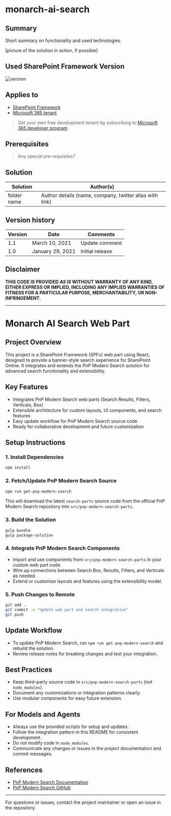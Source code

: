 # monarch-ai-search

## Summary

Short summary on functionality and used technologies.

[picture of the solution in action, if possible]

## Used SharePoint Framework Version

![version](https://img.shields.io/badge/version-1.21.1-green.svg)

## Applies to

- [SharePoint Framework](https://aka.ms/spfx)
- [Microsoft 365 tenant](https://docs.microsoft.com/en-us/sharepoint/dev/spfx/set-up-your-developer-tenant)

> Get your own free development tenant by subscribing to [Microsoft 365 developer program](http://aka.ms/o365devprogram)

## Prerequisites

> Any special pre-requisites?

## Solution

| Solution    | Author(s)                                               |
| ----------- | ------------------------------------------------------- |
| folder name | Author details (name, company, twitter alias with link) |

## Version history

| Version | Date             | Comments        |
| ------- | ---------------- | --------------- |
| 1.1     | March 10, 2021   | Update comment  |
| 1.0     | January 29, 2021 | Initial release |

## Disclaimer

**THIS CODE IS PROVIDED _AS IS_ WITHOUT WARRANTY OF ANY KIND, EITHER EXPRESS OR IMPLIED, INCLUDING ANY IMPLIED WARRANTIES OF FITNESS FOR A PARTICULAR PURPOSE, MERCHANTABILITY, OR NON-INFRINGEMENT.**

---

# Monarch AI Search Web Part

## Project Overview
This project is a SharePoint Framework (SPFx) web part using React, designed to provide a banner-style search experience for SharePoint Online. It integrates and extends the PnP Modern Search solution for advanced search functionality and extensibility.

## Key Features
- Integrates PnP Modern Search web parts (Search Results, Filters, Verticals, Box)
- Extensible architecture for custom layouts, UI components, and search features
- Easy update workflow for PnP Modern Search source code
- Ready for collaborative development and future customization

## Setup Instructions

### 1. Install Dependencies
```sh
npm install
```

### 2. Fetch/Update PnP Modern Search Source
```sh
npm run get-pnp-modern-search
```
This will download the latest `search-parts` source code from the official PnP Modern Search repository into `src/pnp-modern-search-parts`.

### 3. Build the Solution
```sh
gulp bundle
gulp package-solution
```

### 4. Integrate PnP Modern Search Components
- Import and use components from `src/pnp-modern-search-parts` in your custom web part code.
- Wire up connections between Search Box, Results, Filters, and Verticals as needed.
- Extend or customize layouts and features using the extensibility model.

### 5. Push Changes to Remote
```sh
git add .
git commit -m "Update web part and search integration"
git push
```

## Update Workflow
- To update PnP Modern Search, run `npm run get-pnp-modern-search` and rebuild the solution.
- Review release notes for breaking changes and test your integration.

## Best Practices
- Keep third-party source code in `src/pnp-modern-search-parts` (not `node_modules`).
- Document any customizations or integration patterns clearly.
- Use modular components for easy future extension.

## For Models and Agents
- Always use the provided scripts for setup and updates.
- Follow the integration pattern in this README for consistent development.
- Do not modify code in `node_modules`.
- Communicate any changes or issues in the project documentation and commit messages.

## References
- [PnP Modern Search Documentation](https://microsoft-search.github.io/pnp-modern-search/)
- [PnP Modern Search GitHub](https://github.com/microsoft-search/pnp-modern-search)

---
For questions or issues, contact the project maintainer or open an issue in the repository.
